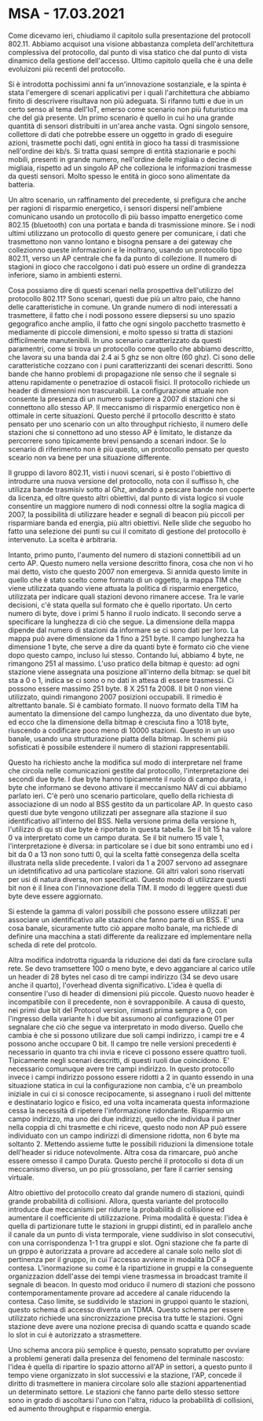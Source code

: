 # MSA - 17.03.2021

Come dicevamo ieri, chiudiamo il capitolo sulla presentazione del protocoll 802.11. Abbiamo acquisot una visione abbastanza completa dell'architettura complessiva del protocollo, dal punto di visa statico che dal punto di vista dinamico della gestione dell'accesso. Ultimo capitolo quella che è una delle evoluizoni più recenti del protocollo. 

Si è introdotta pochissimi anni fa un'innovazione sostanziale, e la spinta è stata l'emergere di scenari applicativi per  i quali l'architettura che abbiamo finito di descrivere risultava non più adeguata. Si rifanno tutti e due in un certo senso al tema dell'IoT, emerso come scenario non più futuristico ma che del già presente. Un primo scenario è quello in cui ho una grande quantità di sensori distribuiti in un'area anche vasta. Ogni singolo sensore, collettore di dati che potrebbe essere un oggetto in grado di eseguire azioni, trasmette pochi dati, ogni entità in gioco ha tassi di trasmissione nell'ordine dei kb/s. Si tratta quasi sempre di entità stazionarie e pochi mobili, presenti in grande numero, nell'ordine delle migliaia o decine di migliaia, rispetto ad un singolo AP che colleziona le informazioni trasmesse da questi sensori. Molto spesso le entità in gioco sono alimentate da batteria.

Un altro scenario, un raffinamento del precedente, si prefigura che anche per ragioni di risparmio energetico, i sensori dispersi nell'ambiene comunicano usando un protocollo di più basso impatto energetico come 802.15 (bluetooth) con una portata e banda di trasmissione minore. Se i nodi ultimi utilizzano un protocollo di questo genere per comunicare, i dati che trasmettono non vanno lontano e bisogna pensare a dei gateway che collezionno queste informazioni e le inoltrano, usando un protocollo tipo 802.11, verso un AP centrale che fa da punto di collezione. Il numero di stagioni in gioco che raccolgono i dati può essere un ordine di grandezza inferiore, siamo in ambienti esterni.

Cosa possiamo dire di questi scenari nella prospettiva dell'utilizzo del protocollo 802.11? Sono scenari, questi due più un altro paio, che hanno delle caratteristiche in comune. Un grande numero di nodi interessati a trasmettere, il fatto che i nodi possono essere diepsersi su uno spazio gegografico anche amplio, il fatto che ogni singolo pacchetto trasmetto è mediamente di piccole dimensioni, e molto spesso si tratta di stazioni difficilmente manutenibili. In uno scenario caratterizzato da questi paramentri, come si trova un protocollo come quello che abbiamo descritto, che lavora su una banda dai 2.4 ai 5 ghz se non oltre (60 ghz). Ci sono delle caratteristiche cozzano con i puni caratterizzanti dei scenari descritti. Sono bande che hanno problemi di propagazione nle senso che il segnale si attenu rapidamente o penetrazioe di ostacoli fisici. Il protocollo richiede un header di dimensioni non trascurabili. La configurazione attuale non consente la presenza di un numero superiore a 2007 di stazioni che si connettono allo stesso AP. Il meccanismo di risparmio energetico non è ottimale in certe situazioni. Questo perché il prtocollo descritto è stato pensato per uno scenario con un alto throughput richiesto, il numero delle stazioni che si connettono ad uno stesso AP è limitato, le distanze da percorrere sono tipicamente brevi pensando a scenari indoor. Se lo scenario di riferimento non è più questo, un protocollo pensato per questo sceario non va bene per una situazione differente.

Il gruppo di lavoro 802.11, visti i nuovi scenari, si è posto l'obiettivo di introdurre una nuova versione del protocollo, nota con il suffisso h, che utilizza bande trasmisiv sotto al Ghz, andando a pescare bande non coperte da licenza, ed oltre questo altri obiettivi, dal punto di vista logico si vuole consentire un maggiore numero di nodi connessi oltre la soglia magica di 2007, la possibilità di utilizzare header e segnali di beacon più piccoli per risparmiare banda ed energia, più altri obiettivi. Nelle slide che seguobo ho fatto una selezione dei punti su cui il comitato di gestione del protocollo è intervenuto. La scelta è arbitraria. 

Intanto, primo punto, l'aumento del numero di stazioni connettibili ad un certo AP. Questo numero nella versione descritto finora, cosa che non vi ho mai detto, visto che questo 2007 non emergeva. Si annida questo limite in quello che è stato scelto come formato di un oggetto, la mappa TIM che viene utilizzata quando viene attuata la politica di risparmio energetico, utilizzata per indicare quali stazioni devono rimanere accese. Tra le varie decisioni, c'è stata quella sul formato che è quello riportato. Un certo numero di byte, dove i primi 5 hanno il ruolo indicato. Il secondo serve a specificare la lunghezza di ciò che segue. La dimensione della mappa dipende dal numero di stazioni da informare se ci sono dati per loro. La mappa può avere dimensione da 1 fino a 251 byte. Il campo lunghezza ha dimensione 1 byte, che serve a dire da quanti byte è formato ciò che viene dopo questo campo, incluso lui stesso. Contando lui, abbiamo 4 byte, ne rimangono 251 al massimo. L'uso pratico della bitmap è questo: ad ogni stazione viene assegnata una posizione all'interno della bitmap: se quel bit sta a 0 o 1, indica se ci sono o no dati in attesa di essere trasmessi. Ci possono essere massimo 251 byte. 8 X 251 fa 2008. Il bit 0 non viene utilizzato, quindi rimangono 2007 posizioni occupabili. Il rimedio è altrettanto banale. Si è cambiato formato. Il nuovo formato della TIM ha aumentato la dimensione del campo lunghezza, da uno diventato due byte, ed ecco che la dimensione della bitmap è cresciuta fino a 1018 byte, riuscendo a codificare poco meno di 10000 stazioni. Questo in un uso banale, usando una strutturazione piatta della bitmap. In schemi più sofisticati è possibile estendere il numero di stazioni rappresentabili.

Questo ha richiesto anche la modifica sul modo di interpretare nel frame che circola nelle comunicazioni gestite dal protocollo, l'interpretazione dei secondi due byte. I due byte hanno tipicamente il ruolo di campo durata, i byte che informano se devono attivare il meccanismo NAV di cui abbiamo parlato ieri. C'è però uno scenario particolare, quello della richiesta di associazione di un nodo al BSS gestito da un particolare AP. In questo caso questi due byte vengono utilizzati per assegnare alla stazione il suo identificativo all'interno del BSS. Nella versione prima della versione h, l'utilizzo di qu sti due byte è riportato in questa tabella. Se il bit  15 ha valore 0 va interpretato come un campo durata. Se il bit numero 15 vale 1, l'interpretazione è diversa: in particolare se i due bit sono entrambi uno ed i bit da 0 a 13 non sono tutti 0, qui la scelta fattè consegenza della scelta illustrata nella slide precedente. I valori da 1 a 2007 servono ad assegnare un idetntificativo ad una particolare stazione. Gli altri valori sono riservati per usi di natura diversa, non specificati. Questo modo di utilizzare questi bit non è il linea con l'innovazione della TIM. Il modo di leggere questi due byte deve essere aggiornato.

Si estende la gamma di valori possibili che possono essere utilizzati per associare un identificativo alle stazioni che fanno parte di un BSS. E' una cosa banale, sicuramente tutto ciò appare molto banale, ma richiede di definire una macchina a stati differente da realizzare ed implementare nella scheda di rete del protcolo.

Altra modifica indotrotta riguarda la riduzione dei dati da fare ciroclare sulla rete. Se devo tramsettere 100 o meno byte, e devo agganciare al carico utile un header di 28 bytes nel caso di tre campi indirizzo (34 se devo usare anche il quarto), l'overhead diventa significativo. L'idea è quella di consentire l'uso di header di dimensioni più piccole. Questo nuovo header è incompatibile con il precedente, non è sovrapponibile. A causa di questo, nei primi due bit del Protocol version, rimasti prima sempre a 0, con l'ingresso della variante h i due bit assumono al configurazione 01 per segnalare che ciò che segue va interpretato in modo diverso. Quello che cambia è che si possono utilizare due soli campi indirizzo, i campi tre e 4 possono anche occupare 0 bit. Il campo tre nelle versioni precedenti è necessario in quanto tra chi invia e riceve ci possono essere quattro tuoli. Tipicamente negli scenari descritti, di questi ruoli due coincidono. E' necessario comunuque avere tre campi indirizzo. In questo protocollo invece i campi indirizzo possono essere ridotti a 2 in quanto essendo in una situazione statica in cui la configurazione non cambia, c'è un preambolo iniziale in cui ci si conosce recipocamente, si assegnano i ruoli del mittente e destinatario logico e fisico, ed una volta incamerata questa informazione cessa la necessità di ripetere l'informazione ridondante. Risparmio un campo indirizzo, ma uno dei due indirizzi, quello che individua il partner nella coppia di chi trasmette e chi riceve, questo nodo non AP può essere individuato con un campo indirizzi di dimensione ridotta, non 6 byte ma soltanto 2. Mettendo assieme tutte le possibili riduzioni la dimensione totale dell'header si riduce notevolmente. Altra cosa da rimarcare, può anche essere omesso il campo Durata. Questo perché il protocollo si dota di un meccanismo diverso, un po più grossolano, per fare il carrier sensing virtuale.

Altro obiettivo del protocollo creato dal grande numero di stazioni, quindi grande probabilità di collisioni. Allora, questa variante del protocollo introduce due meccanismi per ridurre la probabilità di collisione ed aumentare il coefficiente di utilizzazione. Prima modalità è questa: l'idea è quella di partizionare tutte le stazioni in gruppi distinti, ed in parallelo anche il canale da un punto di vista termporale, viene suddiviso in slot consecutivi, con una corrispondenza 1-1 tra gruppi e slot. Ogni stazione che fa parte di un grppo è autorizzata a provare ad accedere al canale solo nello slot di pertinenza per il gruppo, in cui l'accesso avviene in modalità DCF a contesa. L'inormazione su come è la ripartizione in gruppi e la conseguente organizzazion ddell'asse dei tempi viene trasmessa in broadcast tramite il segnale di beacon. In questo mod oriduco il numero di stazioni che possono contemporamentamente provare ad accedere al canale riducendo la contesa. Caso limite, se suddivido le stazioni in gruppoi quanto le stazioni, questo schema di accesso diventa un TDMA. Questo schema per essere utilizzato richiede una sincronizzazione precisa tra tutte le stazioni. Ogni stazione deve avere una nozione precisa di quando scatta e quando scade lo slot in cui è autorizzato a strasmettere.

Uno schema ancora più semplice è questo, pensato sopratutto per ovviare a problemi generati dalla presenza del fenomeno del terminale nascosto: l'idea è quella di ripartire lo spazio attorno all'AP in settori, a questo punto il tempo viene organizzato in slot successivi e la stazione, l'AP, concede il diritto di trasmettere in maniera circolare solo alle stazioni appartenentiad un determinato settore. Le stazioni che fanno parte dello stesso settore sono in grado di ascoltarsi l'uno con l'altra, riduco la probabilità di collisioni, ed aumento throughput e risparmio energia.